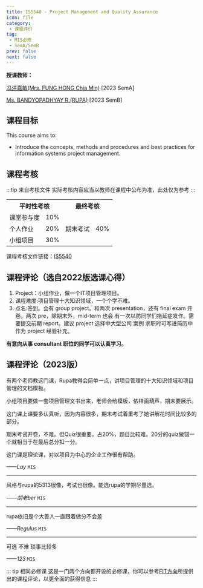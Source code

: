 ```yaml
---
title: IS5540 - Project Management and Quality Assurance
icon: file
category: 
 - 课程评价
tag:
 - MIS必修
 - SemA/SemB
prev: false
next: false
---
```



**授课教师：**

[冯洪嘉敏(Mrs. FUNG HONG Chia Min)](https://www.cb.cityu.edu.hk/staff/iscfung/) [2023 SemA]

[Ms. BANDYOPADHYAY R.(RUPA)](https://www.cb.cityu.edu.hk/staff/rbandyop/) [2023 SemB]

<!--more-->

## 课程目标

This course aims to:

- Introduce the concepts, methods and procedures and best practices for information systems project management.

## 课程考核

:::tip 来自考核文件
实际考核内容应当以教师在课程中公布为准，此处仅为参考
:::

<table>
    <tr>
        <th colspan=2>
            平时性考核
        </th>
        <th colspan=2>
            最终考核
        </th>
    </tr>
    <tr>
        <td>
            课堂参与度
        </td>
        <td>
            10%
        </td>
        <td rowspan=3>
            期末考试
        </td>
        <td rowspan=3>
            40%
        </td>
    </tr>
    <tr>
        <td>
            个人作业
        </td>
        <td>
            20%
        </td>
    </tr>
    <tr>
        <td>
            小组项目
        </td>
        <td>
            30%
        </td>
    </tr>
</table>

课程考核文件链接：[IS5540](https://www.cityu.edu.hk/catalogue/pg/202223/course/IS5540.pdf)

## 课程评论（选自2022版选课心得）

1. Project：小组作业，做一个IT项目管理项目。
2. 课程难度:项目管理十大知识领域，一个个学不难。
3. 点名:签到。会有 group project。和两次 presentation，还有 final exam 开卷。两次 pre，除期末外，mid-term 也会 有一次以防同学们拖延症发作。需要提交前期 report。建议 project 选择中大型公司 案例 求职时可写进简历中作为 project 经验补充。

**有意向从事 consultant 职位的同学可以认真学习。**

## 课程评论（2023版）

有两个老师教这门课，Rupa教得会简单一点，讲项目管理的十大知识领域和项目管理的文档模板。

小组项目要做一套项目管理文书出来，老师会给模板，依样画葫芦，期末要展示。

这门课上课要多认真听，因为内容很多，期末考试着重考了她讲解花时间比较多的部分。

期末考试开卷，不难。但Quiz很重要，占20%，题目比较难。20分的quiz做错一个就相当于在最后总分扣一分。

这门课是理论课，对以项目为中心的企业工作很有帮助。

_——Lay_ `MIS`

---

风格与rupa的5313很像，考试也很像。能选rupa的学期尽量选。

_——胡老ber_ `MIS`

---

rupa依旧是个大善人一直跟着做分不会差

_——Regulus_ `MIS`

---

可选 不难 琐事比较多

_——123_ `MIS`

::: tip 相同必修课
这是一门两个方向都开设的必修课，你可以参考[FIT方向](/FIT/Core_Course/IS5540.md)所提供出的课程评论，以更全面的获得信息
:::
